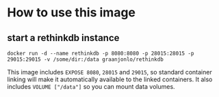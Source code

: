 # How to use this image

## start a rethinkdb instance

`docker run -d --name rethinkdb -p 8080:8080 -p 28015:28015 -p 29015:29015 -v /some/dir:/data graanjonlo/rethinkdb`

This image includes `EXPOSE 8080`, `28015` and `29015`, so standard container linking will make it automatically available to the linked containers. It also includes `VOLUME ["/data"]` so you can mount data volumes.

